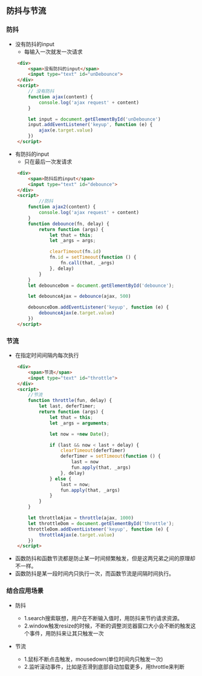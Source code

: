 <!--
 * @Author: your name
 * @Date: 2020-02-08 15:20:25
 * @LastEditTime : 2020-02-08 15:49:19
 * @LastEditors  : Please set LastEditors
 * @Description: In User Settings Edit
 * @FilePath: /fe_blog/js/25/README.md
 -->
## 防抖与节流

### 防抖

+ 没有防抖的input
  - 每输入一次就发一次请求
```html
    <div>
        <span>没有防抖的input</span>
        <input type="text" id="unDebounce">
    </div>
    <script>
        // 没有防抖
        function ajax(content) {
            console.log('ajax request' + content)
        }

        let input = document.getElementById('unDebounce')
        input.addEventListener('keyup', function (e) {
            ajax(e.target.value)
        })
    </script>
```

+ 有防抖的input
  - 只在最后一次发请求
```html
    <div>
        <span>防抖后的input</span>
        <input type="text" id="debounce">
    </div>
    <script>
            //防抖
        function ajax2(content) {
            console.log('ajax request' + content)
        }
        function debounce(fn, delay) {
            return function (args) {
                let that = this;
                let _args = args;

                clearTimeout(fn.id)
                fn.id = setTimeout(function () {
                    fn.call(that, _args)
                }, delay)
            }
        }
        let debounceDom = document.getElementById('debounce');

        let debounceAjax = debounce(ajax, 500)

        debounceDom.addEventListener('keyup', function (e) {
            debounceAjax(e.target.value)
        })
    </script>
```
### 节流
+ 在指定时间间隔内每次执行
```html
    <div>
        <span>节流</span>
        <input type="text" id="throttle">
    </div>
    <script>
        //节流
        function throttle(fun, delay) {
            let last, deferTimer;
            return function (args) {
                let that = this;
                let _args = arguments;

                let now = +new Date();

                if (last && now < last + delay) {
                    clearTimeout(deferTimer)
                    deferTimer = setTimeout(function () {
                        last = now
                        fun.apply(that, _args)
                    }, delay)
                } else {
                    last = now;
                    fun.apply(that, _args)
                }
            }
        }

        let throttleAjax = throttle(ajax, 1000)
        let throttleDom = document.getElementById('throttle');
        throttleDom.addEventListener('keyup', function (e) {
            throttleAjax(e.target.value)
        })
    </script>
```

+ 函数防抖和函数节流都是防止某一时间频繁触发，但是这两兄弟之间的原理却不一样。
+ 函数防抖是某一段时间内只执行一次，而函数节流是间隔时间执行。

### 结合应用场景
+ 防抖
  - 1.search搜索联想，用户在不断输入值时，用防抖来节约请求资源。
  - 2.window触发resize的时候，不断的调整浏览器窗口大小会不断的触发这个事件，用防抖来让其只触发一次

+ 节流
  - 1.鼠标不断点击触发，mousedown(单位时间内只触发一次)
  - 2.监听滚动事件，比如是否滑到底部自动加载更多，用throttle来判断